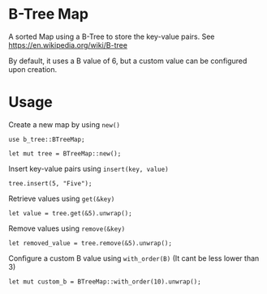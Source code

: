 # B-Tree Map
A sorted Map using a B-Tree to store the key-value pairs.
See https://en.wikipedia.org/wiki/B-tree

By default, it uses a B value of 6, but a custom value can be configured upon creation.

# Usage
Create a new map by using ``new()``
```
use b_tree::BTreeMap;

let mut tree = BTreeMap::new();
```

Insert key-value pairs using ``insert(key, value)``
```
tree.insert(5, "Five");
```

Retrieve values using ``get(&key)``
```
let value = tree.get(&5).unwrap();
```

Remove values using ``remove(&key)``
```
let removed_value = tree.remove(&5).unwrap();
```

Configure a custom B value using ``with_order(B)``
(It cant be less lower than 3)
```
let mut custom_b = BTreeMap::with_order(10).unwrap();
```
